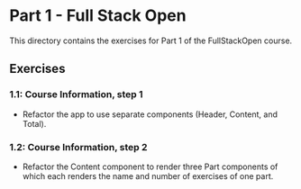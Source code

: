 # Part 1 - Full Stack Open

This directory contains the exercises for Part 1 of the FullStackOpen course.

## Exercises

### 1.1: Course Information, step 1
- Refactor the app to use separate components (Header, Content, and Total).

### 1.2: Course Information, step 2
- Refactor the Content component to render three Part components of which each renders the name and number of exercises of one part.

